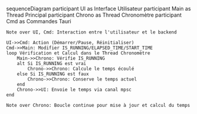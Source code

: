 sequenceDiagram
    participant UI as Interface Utilisateur
    participant Main as Thread Principal
    participant Chrono as Thread Chronomètre
    participant Cmd as Commandes Tauri

    Note over UI, Cmd: Interaction entre l'utilisateur et le backend

    UI->>Cmd: Action (Démarrer/Pause, Réinitialiser)
    Cmd->>Main: Modifier IS_RUNNING/ELAPSED_TIME/START_TIME
    loop Vérification et Calcul dans le Thread Chronomètre
        Main->>Chrono: Vérifie IS_RUNNING
        alt Si IS_RUNNING est vrai
            Chrono->>Chrono: Calcule le temps écoulé
        else Si IS_RUNNING est faux
            Chrono->>Chrono: Conserve le temps actuel
        end
        Chrono->>UI: Envoie le temps via canal mpsc
    end

    Note over Chrono: Boucle continue pour mise à jour et calcul du temps
